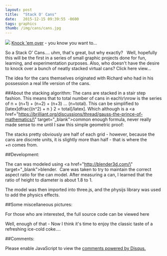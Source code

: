 ```yaml
---
layout: post
title:  "Stack O' Cans"
date:   2015-12-15 09:39:55 -0600
tags: graphics
thumb: /img/cans/cans.jpg
---
```

<a href="http://gotankersley.github.io/cans"><img src="{{page.thumb}}" /></a>
[Knock 'em over](http://gotankersley.github.io/cans) - you know you want to...


So a Stack O' Cans.... uhm, that's great, but why exactly?  <!--more-->
Well, hopefully this will be the first in a series of small graphic projects done for fun, learning, and experimentation purposes. 
Also, who doesn't have the desire to knock over a bunch of neatly stacked virtual cans? Click here view...

The idea for the cans themselves originated with Richard who had in his possession a real life version of the cans.


##About the stacking algorithm:
The cans are stacked in a stair step fashion. 
This means that to total number of cans in each\r\nrow is the series of n + (n+1) + (n+2) + (n+3) ... (n+total). 
This can be simplified to [latex]dfrac{(n^2) + n } 2 = total[/latex].
Which although is a <a href=\"https://brilliant.org/discussions/thread/gauss-the-prince-of-mathematics/\" target=\"_blank\">common enough formula</a>, 
never really made sense to me until I saw this simple geometric proof:

The stacks pretty obviously are half of each grid - however, because the cans are discrete units, it is slightly more than half - that is where the *+n* comes from.

##Development:

The can was modeled using <a href=\"http://blender3d.com/\" target=\"_blank\">blender</a>.  Care was taken to try to maintain the correct aspect ratio for the can model. After measuring a can, I learned that the ratio of height to diameter is about 1.8 to 1.

The model was then imported into three.js, and the physijs library was used to add the physics effects. 

##Some miscellaneous pictures:

For those who are interested, the full source code can be viewed here

Well, enough of that - Now I think it's time to enjoy the classic taste of a refreshing ice-cold coke....

##Comments:
<div id="disqus_thread"></div>
<script>
/**
* RECOMMENDED CONFIGURATION VARIABLES: EDIT AND UNCOMMENT THE SECTION BELOW TO INSERT DYNAMIC VALUES FROM YOUR PLATFORM OR CMS.
* LEARN WHY DEFINING THESE VARIABLES IS IMPORTANT: https://disqus.com/admin/universalcode/#configuration-variables
*/
/*
var disqus_config = function () {
this.page.url = PAGE_URL; // Replace PAGE_URL with your page's canonical URL variable
this.page.identifier = PAGE_IDENTIFIER; // Replace PAGE_IDENTIFIER with your page's unique identifier variable
};
*/
(function() { // DON'T EDIT BELOW THIS LINE
var d = document, s = d.createElement('script');

s.src = '//gotsoft.disqus.com/embed.js';

s.setAttribute('data-timestamp', +new Date());
(d.head || d.body).appendChild(s);
})();
</script>
<noscript>Please enable JavaScript to view the <a href="https://disqus.com/?ref_noscript" rel="nofollow">comments powered by Disqus.</a></noscript>

<!-- frist post! -->